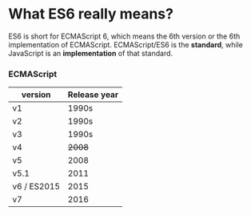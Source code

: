 # What ES6 really means?

ES6 is short for ECMAScript 6, which means the 6th version or the 6th implementation of ECMAScript. ECMAScript/ES6 is the **standard**, while JavaScript is an **implementation** of that standard.

### ECMAScript
|   version   |Release year|
|-------------|------------|
| v1          |    1990s   |
| v2          |    1990s   |
| v3          |    1990s   |
| v4          |  ~~2008~~  |
| v5          |    2008    |
| v5.1        |    2011    |
| v6 / ES2015 |    2015    |
| v7          |    2016    |
